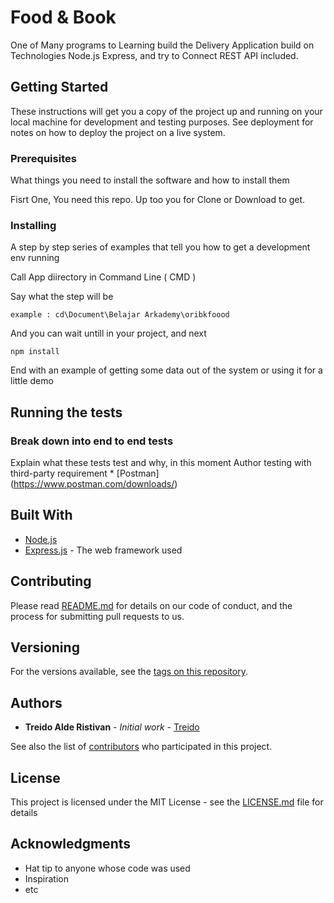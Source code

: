 # Food & Book

One of Many programs to Learning build the Delivery Application build on Technologies Node.js Express, and try to Connect REST API included.

## Getting Started

These instructions will get you a copy of the project up and running on your local machine for development and testing purposes. See deployment for notes on how to deploy the project on a live system.

### Prerequisites

What things you need to install the software and how to install them

Fisrt One, You need this repo. Up too you for Clone or Download to get.



### Installing

A step by step series of examples that tell you how to get a development env running

Call App diirectory in Command Line ( CMD )

Say what the step will be

```
example : cd\Document\Belajar Arkademy\oribkfoood
```

And you can wait untill in your project, and next

```
npm install

```





End with an example of getting some data out of the system or using it for a little demo

## Running the tests



### Break down into end to end tests

Explain what these tests test and why, in this moment Author testing with third-party requirement * [Postman] (https://www.postman.com/downloads/)


## Built With

* [Node.js](https://nodejs.org/en/) 
* [Express.js](https://expressjs.com/) - The web framework used


## Contributing

Please read [README.md](https://github.com/treidoristivan/bookfood.git) for details on our code of conduct, and the process for submitting pull requests to us.

## Versioning
 For the versions available, see the [tags on this repository](https://github.com/your/project/tags). 

## Authors

* **Treido Alde Ristivan** - *Initial work* - [Treido](https://github.com/treidoristivan)

See also the list of [contributors](https://github.com/your/project/contributors) who participated in this project.

## License

This project is licensed under the MIT License - see the [LICENSE.md](LICENSE.md) file for details

## Acknowledgments

* Hat tip to anyone whose code was used
* Inspiration
* etc

